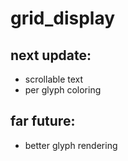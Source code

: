 # grid_display

## next update:
- scrollable text
- per glyph coloring

## far future:
- better glyph rendering
